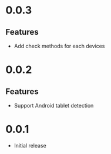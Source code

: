 # 0.0.3

## Features

- Add check methods for each devices

# 0.0.2

## Features

- Support Android tablet detection

# 0.0.1

- Initial release
